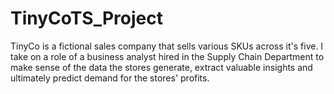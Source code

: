 # TinyCoTS_Project
TinyCo is a fictional sales company that sells various SKUs across it's five. I take on a role of a business analyst hired in the Supply Chain Department to make sense of the data the stores generate, extract valuable insights and ultimately predict demand for the stores' profits.
